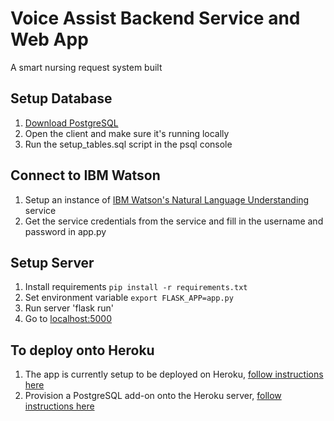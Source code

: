 # Voice Assist Backend Service and Web App
A smart nursing request system built 


## Setup Database
1. [Download PostgreSQL](https://www.postgresql.org/download/)
2. Open the client and make sure it's running locally
3. Run the setup_tables.sql script in the psql console

## Connect to IBM Watson
1. Setup an instance of [IBM Watson's Natural Language Understanding](https://console.ng.bluemix.net/catalog/services/natural-language-understanding) service
2. Get the service credentials from the service and fill in the username and password in app.py

## Setup Server
1. Install requirements `pip install -r requirements.txt`
2. Set environment variable `export FLASK_APP=app.py`
3. Run server 'flask run'
4. Go to <localhost:5000>

## To deploy onto Heroku
1. The app is currently setup to be deployed on Heroku, [follow instructions here](https://devcenter.heroku.com/articles/getting-started-with-python#introduction)
2. Provision a PostgreSQL add-on onto the Heroku server, [follow instructions here](https://devcenter.heroku.com/articles/heroku-postgresql#provisioning-the-add-on)
